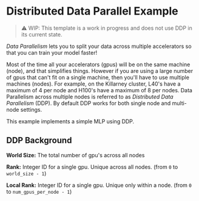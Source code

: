 # Distributed Data Parallel Example

> :warning: WIP: This template is a work in progress and does not use DDP in its current state.

*Data Parallelism* lets you to split your data across multiple accelerators so that you can train your model faster! 

Most of the time all your accelerators (gpus) will be on the same machine (node), and that simplifies things. However if you are using a large number of gpus that can't fit on a single machine, then you'll have to use multiple machines (nodes). For example, on the Killarney cluster, L40's have a maximum of 4 per node and H100's have a maximum of 8 per nodes. Data Parallelism across multiple nodes is referred to as *Distributed Data Parallelism* (DDP). By default DDP works for both single node and multi-node settings.

This example implements a simple MLP using DDP.

## DDP Background

**World Size:** The total number of gpu's across all nodes

**Rank:** Integer ID for a single gpu. Unique across all nodes. (from `0` to `world_size - 1`)

**Local Rank:** Integer ID for a single gpu. Unique only within a node. (from `0` to `num_gpus_per_node - 1`)
